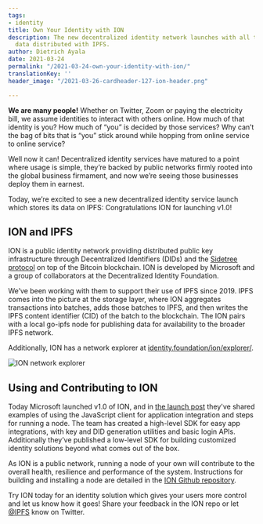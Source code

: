 ```yaml
---
tags:
- identity
title: Own Your Identity with ION
description: The new decentralized identity network launches with all transaction
  data distributed with IPFS.
author: Dietrich Ayala
date: 2021-03-24
permalink: "/2021-03-24-own-your-identity-with-ion/"
translationKey: ''
header_image: "/2021-03-26-cardheader-127-ion-header.png"

---
```

**We are many people!** Whether on Twitter, Zoom or paying the electricity bill, we assume identities to interact with others online. How much of that identity is you? How much of “you” is decided by those services? Why can’t the bag of bits that is “you” stick around while hopping from online service to online service?

Well now it can! Decentralized identity services have matured to a point where usage is simple, they’re backed by public networks firmly rooted into the global business firmament, and now we’re seeing those businesses deploy them in earnest.

Today, we’re excited to see a new decentralized identity service launch which stores its data on IPFS: Congratulations ION for launching v1.0!

## ION and IPFS

ION is a public identity network providing distributed public key infrastructure through Decentralized Identifiers (DIDs) and the [Sidetree protocol](https://github.com/decentralized-identity/sidetree) on top of the Bitcoin blockchain. ION is developed by Microsoft and a group of collaborators at the Decentralized Identity Foundation.

We’ve been working with them to support their use of IPFS since 2019. IPFS comes into the picture at the storage layer, where ION aggregates transactions into batches, adds those batches to IPFS, and then writes the IPFS content identifier (CID) of the batch to the blockchain. The ION pairs with a local go-ipfs node for publishing data for availability to the broader IPFS network.

Additionally, ION has a network explorer at [identity.foundation/ion/explorer/](https://identity.foundation/ion/explorer/).

![ION network explorer](/ion-explorer.png)

## Using and Contributing to ION

Today Microsoft launched v1.0 of ION, and in [the launch post](https://techcommunity.microsoft.com/t5/identity-standards-blog/ion-we-have-liftoff/ba-p/1441555) they've shared examples of using the JavaScript client for application integration and steps for running a node. The team has created a high-level SDK for easy app integrations, with key and DID generation utilities and basic login APIs. Additionally they’ve published a low-level SDK for building customized identity solutions beyond what comes out of the box.

As ION is a public network, running a node of your own will contribute to the overall health, resilience and performance of the system. Instructions for building and installing a node are detailed in the [ION Github repository](https://github.com/decentralized-identity/ion).

Try ION today for an identity solution which gives your users more control and let us know how it goes! Share your feedback in the ION repo or let [@IPFS](https://twitter.com/ipfs) know on Twitter.